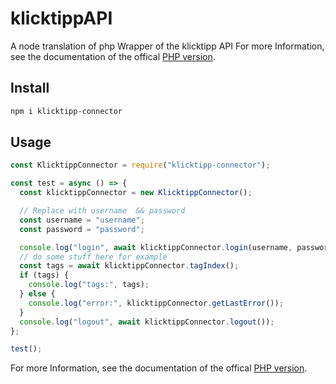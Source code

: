 # klicktippAPI

A node translation of php Wrapper of the klicktipp API
For more Information, see the documentation of the offical [PHP version].

## Install

```bash
npm i klicktipp-connector
```

## Usage

```js
const KlicktippConnector = require("klicktipp-connector");

const test = async () => {
  const klicktippConnector = new KlicktippConnector();

  // Replace with username  && password
  const username = "username";
  const password = "password";

  console.log("login", await klicktippConnector.login(username, password));
  // do some stuff here for example
  const tags = await klicktippConnector.tagIndex();
  if (tags) {
    console.log("tags:", tags);
  } else {
    console.log("error:", klicktippConnector.getLastError());
  }
  console.log("logout", await klicktippConnector.logout());
};

test();
```

For more Information, see the documentation of the offical [PHP version].

[php version]: https://support.klicktipp.com/article/394-php-wrapper
